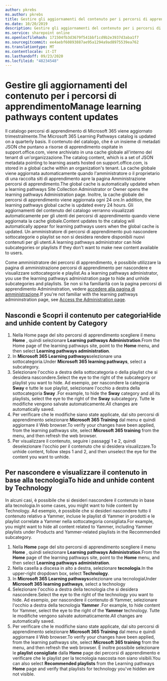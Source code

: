```yaml
---
author: pkrebs
ms.author: pkrebs
title: Gestire gli aggiornamenti del contenuto per i percorsi di apprendimento
ms.date: 10/20/2019
description: Gestire gli aggiornamenti del contenuto per i percorsi di apprendimento
ms.service: sharepoint online
ms.openlocfilehash: 171504fb3d3679f541bbf1cd9b2e3937d3aba1f7
ms.sourcegitcommit: ee4aebf60893887ae95a1294a9ad8975539ea762
ms.translationtype: MT
ms.contentlocale: it-IT
ms.lasthandoff: 09/23/2020
ms.locfileid: "48234548"
---
```

# <a name="manage-learning-pathways-content-updates"></a><span data-ttu-id="13901-103">Gestire gli aggiornamenti del contenuto per i percorsi di apprendimento</span><span class="sxs-lookup"><span data-stu-id="13901-103">Manage learning pathways content updates</span></span>
<span data-ttu-id="13901-104">Il catalogo percorsi di apprendimento di Microsoft 365 viene aggiornato trimestralmente.</span><span class="sxs-lookup"><span data-stu-id="13901-104">The Microsoft 365 Learning Pathways catalog is updated on a quarterly basis.</span></span> <span data-ttu-id="13901-105">Il contenuto del catalogo, che è un insieme di metadati JSON che puntano a risorse di apprendimento ospitate in support.office.com, viene archiviato in una cache globale all'interno del tenant di un'organizzazione.</span><span class="sxs-lookup"><span data-stu-id="13901-105">The catalog content, which is a set of JSON metadata pointing to learning assets hosted on support.office.com, is stored in a global cache within an organization's tenant.</span></span> <span data-ttu-id="13901-106">La cache globale viene aggiornata automaticamente quando l'amministratore o il proprietario di una raccolta siti di apprendimento apre la pagina Amministrazione percorsi di apprendimento.</span><span class="sxs-lookup"><span data-stu-id="13901-106">The global cache is automatically updated when a learning pathways Site Collection Administrator or Owner opens the learning pathways Administration page.</span></span> <span data-ttu-id="13901-107">Inoltre, la cache globale dei percorsi di apprendimento viene aggiornata ogni 24 ore.</span><span class="sxs-lookup"><span data-stu-id="13901-107">In addition, the learning pathways global cache is updated every 24 hours.</span></span> <span data-ttu-id="13901-108">Gli aggiornamenti del contenuto del catalogo verranno visualizzati automaticamente per gli utenti dei percorsi di apprendimento quando viene aggiornata la cache globale.</span><span class="sxs-lookup"><span data-stu-id="13901-108">Content updates to the catalog will automatically appear for learning pathways users when the global cache is updated.</span></span> <span data-ttu-id="13901-109">Un amministratore di percorsi di apprendimento può nascondere sottocategorie o playlist se non si desidera rendere disponibili nuovi contenuti per gli utenti.</span><span class="sxs-lookup"><span data-stu-id="13901-109">A learning pathways administrator can hide subcategories or playlists if they don't want to make new content available to users.</span></span>

<span data-ttu-id="13901-110">Come amministratore dei percorsi di apprendimento, è possibile utilizzare la pagina di amministrazione percorsi di apprendimento per nascondere e visualizzare sottocategorie e playlist.</span><span class="sxs-lookup"><span data-stu-id="13901-110">As a learning pathways administrator, you use the learning pathways administration page to hide and unhide subcategories and playlists.</span></span> <span data-ttu-id="13901-111">Se non si ha familiarità con la pagina percorsi di apprendimento Admininstration, vedere [accedere alla pagina di amministrazione](custom_accessadmin.md).</span><span class="sxs-lookup"><span data-stu-id="13901-111">If you're not familiar with the learning pathways admininstration page, see [Access the Administration page](custom_accessadmin.md).</span></span>

## <a name="hide-and-unhide-content-by-category"></a><span data-ttu-id="13901-112">Nascondi e Scopri il contenuto per categoria</span><span class="sxs-lookup"><span data-stu-id="13901-112">Hide and unhide content by Category</span></span>
1. <span data-ttu-id="13901-113">Nella Home page del sito percorsi di apprendimento scegliere il menu **Home** , quindi selezionare **Learning pathways Administration**.</span><span class="sxs-lookup"><span data-stu-id="13901-113">From the Home page of the learning pathways site, point to the **Home** menu, and then select **Learning pathways administration**.</span></span>
2. <span data-ttu-id="13901-114">In **Microsoft 365 Learning pathways**selezionare una sottocategoria.</span><span class="sxs-lookup"><span data-stu-id="13901-114">Under **Microsoft 365 learning pathways**, select a subcategory.</span></span>
3. <span data-ttu-id="13901-115">Selezionare l'occhio a destra della sottocategoria o della playlist che si desidera nascondere.</span><span class="sxs-lookup"><span data-stu-id="13901-115">Select the eye to the right of the subcategory or playlist you want to hide.</span></span> <span data-ttu-id="13901-116">Ad esempio, per nascondere la categoria **Sway** e tutte le sue playlist, selezionare l'occhio a destra della sottocategoria **Sway** .</span><span class="sxs-lookup"><span data-stu-id="13901-116">For example, to hide the **Sway** category and all its playlists, select the eye to the right of the **Sway** subcategory.</span></span> <span data-ttu-id="13901-117">Tutte le modifiche vengono salvate automaticamente.</span><span class="sxs-lookup"><span data-stu-id="13901-117">All changes are automatically saved.</span></span>
4. <span data-ttu-id="13901-118">Per verificare che le modifiche siano state applicate, dal sito percorsi di apprendimento selezionare **Microsoft 365 Training** dal menu e quindi aggiornare il Web browser.</span><span class="sxs-lookup"><span data-stu-id="13901-118">To verify your changes have been applied, from the learning pathways site, select **Microsoft 365 training** from the menu, and then refresh the web browser.</span></span>
5. <span data-ttu-id="13901-119">Per visualizzare il contenuto, seguire i passaggi 1 e 2, quindi deselezionare l'occhio per il contenuto che si desidera visualizzare.</span><span class="sxs-lookup"><span data-stu-id="13901-119">To unhide content, follow steps 1 and 2, and then unselect the eye for the content you want to unhide.</span></span>

## <a name="to-hide-and-unhide-content-by-technology"></a><span data-ttu-id="13901-120">Per nascondere e visualizzare il contenuto in base alla tecnologia</span><span class="sxs-lookup"><span data-stu-id="13901-120">To hide and unhide content by Technology</span></span>
<span data-ttu-id="13901-121">In alcuni casi, è possibile che si desideri nascondere il contenuto in base alla tecnologia.</span><span class="sxs-lookup"><span data-stu-id="13901-121">In some cases, you might want to hide content by Technology.</span></span> <span data-ttu-id="13901-122">Ad esempio, è possibile che si desideri nascondere tutto il contenuto relativo a Yammer, incluse le playlist di Yammer in prodotti e le playlist correlate a Yammer nella sottocategoria consigliata.</span><span class="sxs-lookup"><span data-stu-id="13901-122">For example, you might want to hide all content related to Yammer, including Yammer playlists under Products and Yammer-related playlists in the Recommended subcategory.</span></span>

1. <span data-ttu-id="13901-123">Nella **Home** page del sito percorsi di apprendimento scegliere il menu **Home** , quindi selezionare **Learning pathways Administration**.</span><span class="sxs-lookup"><span data-stu-id="13901-123">From the **Home** page of the learning pathways site, point to the **Home** menu, and then select **Learning pathways administration**.</span></span>
2. <span data-ttu-id="13901-124">Nella casella a discesa in alto a destra, selezionare **tecnologia**.</span><span class="sxs-lookup"><span data-stu-id="13901-124">In the upper-right dropdown box, select **Technology**.</span></span>
3. <span data-ttu-id="13901-125">In **Microsoft 365 Learning pathways**selezionare una tecnologia</span><span class="sxs-lookup"><span data-stu-id="13901-125">Under **Microsoft 365 learning pathways**, select a technology</span></span>
4. <span data-ttu-id="13901-126">Selezionare l'occhio a destra della tecnologia che si desidera nascondere.</span><span class="sxs-lookup"><span data-stu-id="13901-126">Select the eye to the right of the technology you want to hide.</span></span> <span data-ttu-id="13901-127">Ad esempio, per nascondere il contenuto di Yammer, selezionare l'occhio a destra della tecnologia **Yammer** .</span><span class="sxs-lookup"><span data-stu-id="13901-127">For example, to hide content for Yammer, select the eye to the right of the **Yammer** technology.</span></span> <span data-ttu-id="13901-128">Tutte le modifiche vengono salvate automaticamente.</span><span class="sxs-lookup"><span data-stu-id="13901-128">All changes are automatically saved.</span></span>
5. <span data-ttu-id="13901-129">Per verificare che le modifiche siano state applicate, dal sito percorsi di apprendimento selezionare **Microsoft 365 Training** dal menu e quindi aggiornare il Web browser.</span><span class="sxs-lookup"><span data-stu-id="13901-129">To verify your changes have been applied, from the learning pathways site, select **Microsoft 365 training** from the menu, and then refresh the web browser.</span></span> <span data-ttu-id="13901-130">È inoltre possibile selezionare le **playlist consigliate** dalla **Home** page dei percorsi di apprendimento e verificare che le playlist per la tecnologia nascosta non siano visibili.</span><span class="sxs-lookup"><span data-stu-id="13901-130">You can also select **Recommended playlists** from the Learning pathways **Home** page and verify that playlists for technology you've hidden are not visible.</span></span>


